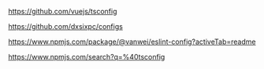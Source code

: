 https://github.com/vuejs/tsconfig

https://github.com/dxsixpc/configs

https://www.npmjs.com/package/@vanwei/eslint-config?activeTab=readme

https://www.npmjs.com/search?q=%40tsconfig
